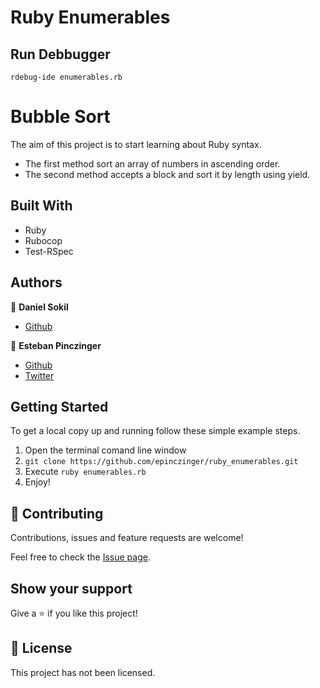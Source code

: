 # Ruby Enumerables


## Run Debbugger

`rdebug-ide enumerables.rb`

# Bubble Sort

The aim of this project is to start learning about Ruby syntax.

- The first method sort an array of numbers in ascending order.
- The second method accepts a block and sort it by length using yield.

## Built With

- Ruby
- Rubocop
- Test-RSpec

## Authors

👤 **Daniel Sokil**

- [Github](https://github.com/s0kil)

👤 **Esteban Pinczinger**

- [Github](https://github.com/epinczinger)
- [Twitter](https://twitter.com/epinczinger)

## Getting Started

To get a local copy up and running follow these simple example steps.

1. Open the terminal comand line window
2. `git clone https://github.com/epinczinger/ruby_enumerables.git`
3. Execute `ruby enumerables.rb`
4. Enjoy!

## 🤝 Contributing

Contributions, issues and feature requests are welcome!

Feel free to check the [Issue page](https://github.com/epinczinger/ruby_enumerables/issues).

## Show your support

Give a ⭐️ if you like this project!

## 📝 License

This project has not been licensed.
